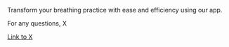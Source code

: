 Transform your breathing practice with ease and efficiency using our app.

For any questions, X

[Link to X](https://twitter.com/AlexKaramanets)
